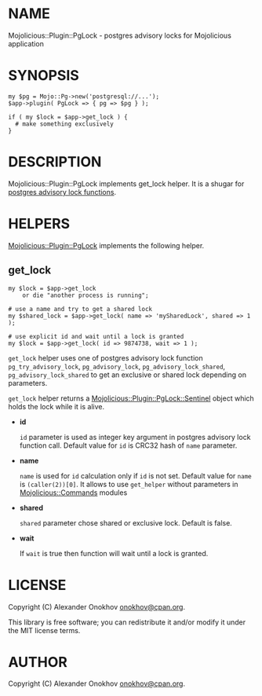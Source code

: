 # NAME

Mojolicious::Plugin::PgLock - postgres advisory locks for Mojolicious application

# SYNOPSIS

    my $pg = Mojo::Pg->new('postgresql://...');
    $app->plugin( PgLock => { pg => $pg } );

    if ( my $lock = $app->get_lock ) {
      # make something exclusively
    }

# DESCRIPTION

Mojolicious::Plugin::PgLock implements get\_lock helper. It is a shugar for
[postgres advisory lock functions](https://www.postgresql.org/docs/current/static/functions-admin.html#FUNCTIONS-ADVISORY-LOCKS).

# HELPERS

[Mojolicious::Plugin::PgLock](https://metacpan.org/pod/Mojolicious::Plugin::PgLock) implements the following helper.

## get\_lock

    my $lock = $app->get_lock
        or die "another process is running";

    # use a name and try to get a shared lock
    my $shared_lock = $app->get_lock( name => 'mySharedLock', shared => 1 );

    # use explicit id and wait until a lock is granted
    my $lock = $app->get_lock( id => 9874738, wait => 1 );

`get_lock` helper uses one of postgres advisory lock function `pg_try_advisory_lock`,
 `pg_advisory_lock`, `pg_advisory_lock_shared`, `pg_advisory_lock_shared`
to get an exclusive or shared lock depending on parameters.

`get_lock` helper returns a [Mojolicious::Plugin::PgLock::Sentinel](https://metacpan.org/pod/Mojolicious::Plugin::PgLock::Sentinel) object which holds
the lock while it is alive.

- **id**

    `id` parameter is used as integer key argument in postgres advisory lock function call.
    Default value for `id` is CRC32 hash of `name` parameter.

- **name**

    `name` is used for `id` calculation only if `id` is not set.
    Default value for `name` is `(caller(2))[0]`. It allows to use `get_helper`
    without parameters in [Mojolicious::Commands](https://metacpan.org/pod/Mojolicious::Commands) modules

- **shared**

    `shared` parameter chose shared or exclusive lock. Default is false.

- **wait**

    If `wait` is true then function will wait until a lock is granted.

# LICENSE

Copyright (C) Alexander Onokhov <onokhov@cpan.org>.

This library is free software; you can redistribute it and/or modify
it under the MIT license terms.

# AUTHOR

Copyright (C) Alexander Onokhov <onokhov@cpan.org>.
